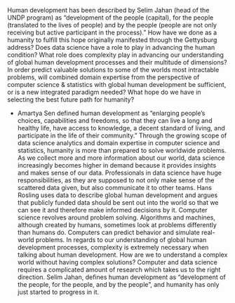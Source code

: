 Human development has been described by Selim Jahan (head of the UNDP program) as “development of the people (capital), for the people (translated to the lives of people) and by the people (people are not only receiving but active participant in the process).” How have we done as a humanity to fulfill this hope originally manifested through the Gettysburg address? Does data science have a role to play in advancing the human condition? What role does complexity play in advancing our understanding of global human development processes and their multitude of dimensions? In order predict valuable solutions to some of the worlds most intractable problems, will combined domain expertise from the perspective of computer science & statistics with global human development be sufficient, or is a new integrated paradigm needed? What hope do we have in selecting the best future path for humanity?

 - Amartya Sen defined human development as “enlarging people’s choices, capabilities and freedoms, so that they can live a long and healthy life, have access to knowledge, a decent standard of living, and participate in the life of their community.” Through the growing scope of data science analytics and domain expertise in computer science and statistics, humanity is more than prepared to solve worldwide problems. As we collect more and more information about our world, data science increasingly becomes higher in demand because it provides insights and makes sense of our data. Professionals in data science have huge responsibilities, as they are supposed to not only make sense of the scattered data given, but also communicate it to other teams. Hans Rosling uses data to describe global human development and argues that publicly funded data should be sent out into the world so that we can see it and therefore make informed decisions by it. Computer science revolves around problem solving. Algorithms and machines, although created by humans, sometimes look at problems differently than humans do. Computers can predict behavior and simulate real-world problems. In regards to our understanding of global human development processes, complexity is extremely necessary when talking about human development. How are we to understand a complex world without having complex solutions? Computer and data science requires a complicated amount of research which takes us to the right direction. Selim Jahan, defines human development as “development of the people, for the people, and by the people”, and humanity has only just started to progress in it. 


